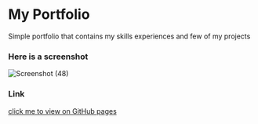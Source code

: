 # My Portfolio 
Simple portfolio that contains my skills experiences and few of my projects

### Here is a screenshot

![Screenshot (48)](https://user-images.githubusercontent.com/57163971/83046236-a3846200-a03e-11ea-8ff3-5772cea2320c.png)


### Link

<a href='https://esiebomaj.github.io/'>click me to view on GitHub pages</a>
